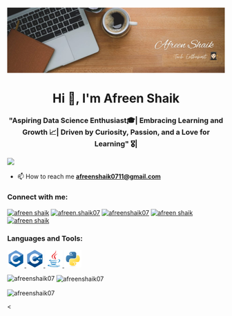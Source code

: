 ![logo](https://github.com/Afreenshaik07/Afreenshaik07/blob/main/Background.jpg)
<h1 align="center">Hi 👋, I'm Afreen Shaik</h1>
<h3 align="center">"Aspiring Data Science Enthusiast🎓| Embracing Learning and Growth 📈| Driven by Curiosity, Passion, and a Love for Learning" 🎖|</h3>
<p align="left"> <img src="https://cdn.dribbble.com/users/1364029/screenshots/16093268/media/68e82a7fb4904614a9066d6b540c14b2.gif" /> </p>

- 📫 How to reach me **afreenshaik0711@gmail.com**

<h3 align="left">Connect with me:</h3>
<p align="left">
<a href="https://linkedin.com/in/afreen shaik" target="blank"><img align="center" src="https://raw.githubusercontent.com/rahuldkjain/github-profile-readme-generator/master/src/images/icons/Social/linked-in-alt.svg" alt="afreen shaik" height="30" width="40" /></a>
<a href="https://instagram.com/afreen.shaik07" target="blank"><img align="center" src="https://raw.githubusercontent.com/rahuldkjain/github-profile-readme-generator/master/src/images/icons/Social/instagram.svg" alt="afreen.shaik07" height="30" width="40" /></a>
<a href="https://www.codechef.com/users/afreenshaik07" target="blank"><img align="center" src="https://cdn.jsdelivr.net/npm/simple-icons@3.1.0/icons/codechef.svg" alt="afreenshaik07" height="30" width="40" /></a>
<a href="https://www.hackerrank.com/afreen shaik" target="blank"><img align="center" src="https://raw.githubusercontent.com/rahuldkjain/github-profile-readme-generator/master/src/images/icons/Social/hackerrank.svg" alt="afreen shaik" height="30" width="40" /></a>
<a href="https://www.leetcode.com/afreen shaik" target="blank"><img align="center" src="https://raw.githubusercontent.com/rahuldkjain/github-profile-readme-generator/master/src/images/icons/Social/leet-code.svg" alt="afreen shaik" height="30" width="40" /></a>
</p>

<h3 align="left">Languages and Tools:</h3>
<p align="left"> <a href="https://www.cprogramming.com/" target="_blank" rel="noreferrer"> <img src="https://raw.githubusercontent.com/devicons/devicon/master/icons/c/c-original.svg" alt="c" width="40" height="40"/> </a> <a href="https://www.w3schools.com/cpp/" target="_blank" rel="noreferrer"> <img src="https://raw.githubusercontent.com/devicons/devicon/master/icons/cplusplus/cplusplus-original.svg" alt="cplusplus" width="40" height="40"/> </a> <a href="https://www.java.com" target="_blank" rel="noreferrer"> <img src="https://raw.githubusercontent.com/devicons/devicon/master/icons/java/java-original.svg" alt="java" width="40" height="40"/> </a> <a href="https://www.python.org" target="_blank" rel="noreferrer"> <img src="https://raw.githubusercontent.com/devicons/devicon/master/icons/python/python-original.svg" alt="python" width="40" height="40"/> </a> </p>

<p><img align="left" src="https://github-readme-stats.vercel.app/api/top-langs?username=afreenshaik07&show_icons=true&locale=en&layout=compact" alt="afreenshaik07" /></p>

<p>&nbsp;<img align="center" src="https://github-readme-stats.vercel.app/api?username=afreenshaik07&show_icons=true&locale=en" alt="afreenshaik07" /></p>

<p><img align="center" src="https://github-readme-streak-stats.herokuapp.com/?user=afreenshaik07&" alt="afreenshaik07" /></p>
<

<!--
**Afreenshaik07/Afreenshaik07** is a ✨ _special_ ✨ repository because its `README.md` (this file) appears on your GitHub profile.

Here are some ideas to get you started:

- 🔭 I’m currently working on ...
- 🌱 I’m currently learning ...
- 👯 I’m looking to collaborate on ...
- 🤔 I’m looking for help with ...
- 💬 Ask me about ...
- 📫 How to reach me: ...
- 😄 Pronouns: ...
- ⚡ Fun fact: ...
-->
